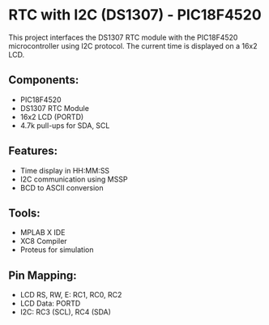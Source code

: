 # RTC with I2C (DS1307) - PIC18F4520

This project interfaces the DS1307 RTC module with the PIC18F4520 microcontroller using I2C protocol. The current time is displayed on a 16x2 LCD.

## Components:
- PIC18F4520
- DS1307 RTC Module
- 16x2 LCD (PORTD)
- 4.7k pull-ups for SDA, SCL

## Features:
- Time display in HH:MM:SS
- I2C communication using MSSP
- BCD to ASCII conversion

## Tools:
- MPLAB X IDE
- XC8 Compiler
- Proteus for simulation

## Pin Mapping:
- LCD RS, RW, E: RC1, RC0, RC2
- LCD Data: PORTD
- I2C: RC3 (SCL), RC4 (SDA)
